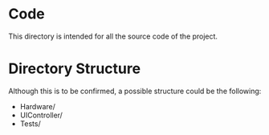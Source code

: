 # Code
This directory is intended for all the source code of the project.

# Directory Structure
Although this is to be confirmed, a possible structure could be the following:

 - Hardware/
 - UIController/
 - Tests/
